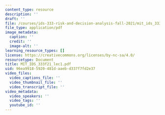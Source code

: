 ```yaml
---
content_type: resource
description: ''
draft: ''
file: /courses/ids-333-risk-and-decision-analysis-fall-2021/mit_ids_333f21_lec1.pdf
file_type: application/pdf
image_metadata:
  caption: ''
  credit: ''
  image-alt: ''
learning_resource_types: []
license: https://creativecommons.org/licenses/by-nc-sa/4.0/
resourcetype: Document
title: MIT_IDS_333f21_lec1.pdf
uid: 96ea9918-5920-481d-aaeb-d337f7fd2e37
video_files:
  video_captions_file: ''
  video_thumbnail_file: ''
  video_transcript_file: ''
video_metadata:
  video_speakers: ''
  video_tags: ''
  youtube_id: ''
---
```

